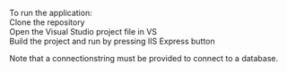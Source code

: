 To run the application:  
Clone the repository  
Open the Visual Studio project file in VS  
Build the project and run by pressing IIS Express button  
	
	
Note that a connectionstring must be provided to connect to a database.
